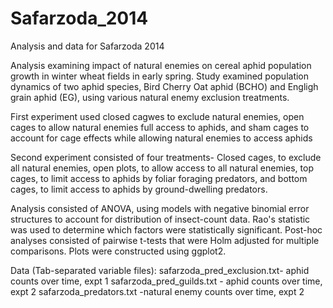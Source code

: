 Safarzoda_2014
==============

Analysis and data for Safarzoda 2014

Analysis examining impact of natural enemies on cereal aphid population growth in winter wheat fields in early spring. Study examined population dynamics of two aphid species, Bird Cherry Oat aphid (BCHO) and Engligh grain aphid (EG), using various natural enemy exclusion treatments.

First experiment used closed cagwes to exclude natural enemies, open cages to allow natural enemies full access to aphids, and sham cages to account for cage effects while allowing natural enemies to access aphids

Second experiment consisted of four treatments- Closed cages, to exclude all natural enemies, open plots, to allow access to all natural enemies, top cages, to limit access to aphids by foliar foraging predators, and bottom cages, to limit access to aphids by ground-dwelling predators.

Analysis consisted of ANOVA, using models with negative binomial error structures to account for distribution of insect-count data. Rao's statistic was used to determine which factors were statistically significant. Post-hoc analyses consisted  of pairwise t-tests that were Holm adjusted for multiple comparisons. Plots were constructed using ggplot2.

Data (Tab-separated variable files): 
safarzoda_pred_exclusion.txt- aphid counts over time, expt 1
safarzoda_pred_guilds.txt - aphid counts over time, expt 2
safarzoda_predators.txt -natural enemy counts over time, expt 2
